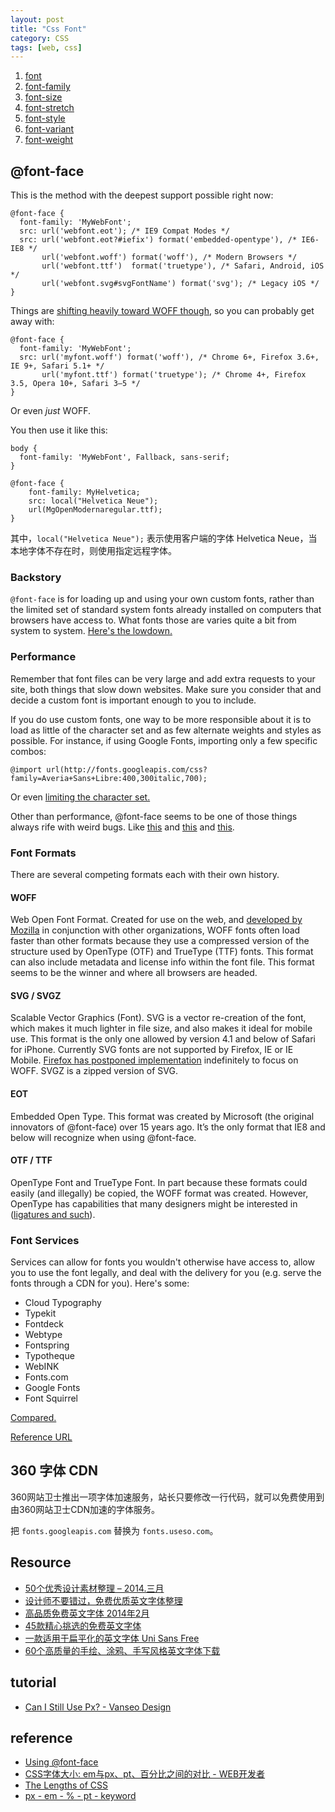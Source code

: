 ```yaml
---
layout: post
title: "Css Font"
category: CSS
tags: [web, css]
--- 
```


1. [font](http://css-tricks.com/almanac/properties/f/font/)
1. [font-family](http://css-tricks.com/almanac/properties/f/font-family/)
1. [font-size](http://css-tricks.com/almanac/properties/f/font-size/)
1. [font-stretch](http://css-tricks.com/almanac/properties/f/font-stretch/)
1. [font-style](http://css-tricks.com/almanac/properties/f/font-style/)
1. [font-variant](http://css-tricks.com/almanac/properties/f/font-variant/)
1. [font-weight](http://css-tricks.com/almanac/properties/f/font-weight/)

## @font-face

This is the method with the deepest support possible right now:

```
@font-face {
  font-family: 'MyWebFont';
  src: url('webfont.eot'); /* IE9 Compat Modes */
  src: url('webfont.eot?#iefix') format('embedded-opentype'), /* IE6-IE8 */
       url('webfont.woff') format('woff'), /* Modern Browsers */
       url('webfont.ttf')  format('truetype'), /* Safari, Android, iOS */
       url('webfont.svg#svgFontName') format('svg'); /* Legacy iOS */
}
```

<!--more-->

Things are [shifting heavily toward WOFF though](http://caniuse.com/#feat=woff), so you can probably get away with:

```
@font-face {
  font-family: 'MyWebFont';
  src: url('myfont.woff') format('woff'), /* Chrome 6+, Firefox 3.6+, IE 9+, Safari 5.1+ */
       url('myfont.ttf') format('truetype'); /* Chrome 4+, Firefox 3.5, Opera 10+, Safari 3—5 */
}
```

Or even _just_ WOFF.

You then use it like this:

```
body {
  font-family: 'MyWebFont', Fallback, sans-serif;
}
```

    @font-face {
        font-family: MyHelvetica;
        src: local("Helvetica Neue");
        url(MgOpenModernaregular.ttf);
    }

其中，`local("Helvetica Neue");` 表示使用客户端的字体 Helvetica Neue，当本地字体不存在时，则使用指定远程字体。

### Backstory ###

`@font-face` is for loading up and using your own custom fonts, rather than the limited set of standard system fonts already installed on computers that browsers have access to. What fonts those are varies quite a bit from system to system. [Here's the lowdown.](http://practicaltypography.com/system-fonts.html)

### Performance ###

Remember that font files can be very large and add extra requests to your site, both things that slow down websites. Make sure you consider that and decide a custom font is important enough to you to include.

If you do use custom fonts, one way to be more responsible about it is to load as little of the character set and as few alternate weights and styles as possible. For instance, if using Google Fonts, importing only a few specific combos:

```
@import url(http://fonts.googleapis.com/css?family=Averia+Sans+Libre:400,300italic,700);
```

Or even [limiting the character set.](http://googlewebfonts.blogspot.com/2011/04/streamline-your-web-font-requests.html)

Other than performance, @font-face seems to be one of those things always rife with weird bugs. Like [this](http://blog.typekit.com/2014/02/28/new-bug-in-chrome-v33-affecting-web-fonts/) and [this](http://www.fontspring.com/support/troubleshooting/font-face-bugs) and [this](http://ianfeather.co.uk/ten-reasons-we-switched-from-an-icon-font-to-svg/). 

### Font Formats ###

There are several competing formats each with their own history. 

#### WOFF ####

Web Open Font Format. Created for use on the web, and [developed by Mozilla](https://developer.mozilla.org/en-US/docs/Web/Guide/WOFF) in conjunction with other organizations, WOFF fonts often load faster than other formats because they use a compressed version of the structure used by OpenType (OTF) and TrueType (TTF) fonts. This format can also include metadata and license info within the font file. This format seems to be the winner and where all browsers are headed.

#### SVG / SVGZ ####

Scalable Vector Graphics (Font). SVG is a vector re-creation of the font, which makes it much lighter in file size, and also makes it ideal for mobile use. This format is the only one allowed by version 4.1 and below of Safari for iPhone. Currently SVG fonts are not supported by Firefox, IE or IE Mobile. [Firefox has postponed implementation](https://developer.mozilla.org/en-US/docs/Web/SVG/Tutorial/SVG_fonts) indefinitely to focus on WOFF. SVGZ is a zipped version of SVG.

#### EOT ####

Embedded Open Type. This format was created by Microsoft (the original innovators of @font-face) over 15 years ago. It’s the only format that IE8 and below will recognize when using @font-face.

#### OTF / TTF ####

OpenType Font and TrueType Font. In part because these formats could easily (and illegally) be copied, the WOFF format was created. However, OpenType has capabilities that many designers might be interested in ([ligatures and such](http://www.magnetstudio.com/words/2010/opentype-guide)). 

### Font Services ###

Services can allow for fonts you wouldn't otherwise have access to, allow you to use the font legally, and deal with the delivery for you (e.g. serve the fonts through a CDN for you). Here's some:

* Cloud Typography
* Typekit
* Fontdeck
* Webtype
* Fontspring
* Typotheque
* WebINK
* Fonts.com
* Google Fonts
* Font Squirrel

[Compared.](http://www.smashingmagazine.com/2010/10/20/review-of-popular-web-font-embedding-services/)

[Reference URL](http://www.fontspring.com/blog/further-hardening-of-the-bulletproof-syntax)

## 360 字体 CDN

360网站卫士推出一项字体加速服务，站长只要修改一行代码，就可以免费使用到由360网站卫士CDN加速的字体服务。

把 `fonts.googleapis.com` 替换为 `fonts.useso.com`。

## Resource

- [50个优秀设计素材整理 – 2014.三月](http://www.shejidaren.com/free-design-resources-2014-3.html)
- [设计师不要错过，免费优质英文字体整理](http://www.shejidaren.com/free-font-downloads-2014-3.html)
- [高品质免费英文字体 2014年2月](http://www.shejidaren.com/free-english-font-2014-2.html)
- [45款精心挑选的免费英文字体](http://www.shejidaren.com/free-english-fonts.html)
- [一款适用于扁平化的英文字体 Uni Sans Free](http://www.shejidaren.com/uni-sans-free-font-download.html)
- [60个高质量的手绘、涂鸦、手写风格英文字体下载](http://www.shejidaren.com/free-handwrite-fonts.html)

## tutorial

- [Can I Still Use Px? - Vanseo Design](http://www.vanseodesign.com/css/em-px/)

## reference

- [Using @font-face](http://css-tricks.com/snippets/css/using-font-face/)
- [CSS字体大小: em与px、pt、百分比之间的对比 - WEB开发者](http://www.admin10000.com/document/4753.html)
- [The Lengths of CSS](http://css-tricks.com/the-lengths-of-css/)
- [px - em - % - pt - keyword](http://css-tricks.com/css-font-size/)

